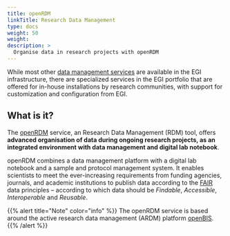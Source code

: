 ```yaml
---
title: openRDM
linkTitle: Research Data Management
type: docs
weight: 50
weight: 
description: >
  Organise data in research projects with openRDM
---
```


While most other [data management services](..) are available in the EGI infrastructure,
there are specialized services in the EGI portfolio that are offered for in-house
installations by research communities, with support for customization and
configuration from EGI.

## What is it?

The [openRDM](https://marketplace.eosc-portal.eu/services/openrdm-eu) service,
an Research Data Management (RDM) tool,
offers **advanced organisation of data during ongoing research projects,
as an integrated environment with data management and digital lab notebook**.

openRDM combines a data management platform with a digital lab notebook and a sample and
protocol management system. It enables scientists to meet the ever-increasing requirements
from funding agencies, journals, and academic institutions to publish data according to the
[FAIR](https://en.wikipedia.org/wiki/FAIR_data) data principles – according to which data
should be _Findable_, _Accessible_, _Interoperable_ and _Reusable_.

{{% alert title="Note" color="info" %}} The openRDM service is based around the
active research data management (ARDM) platform [openBIS](https://openbis.ch/).
{{% /alert %}}

